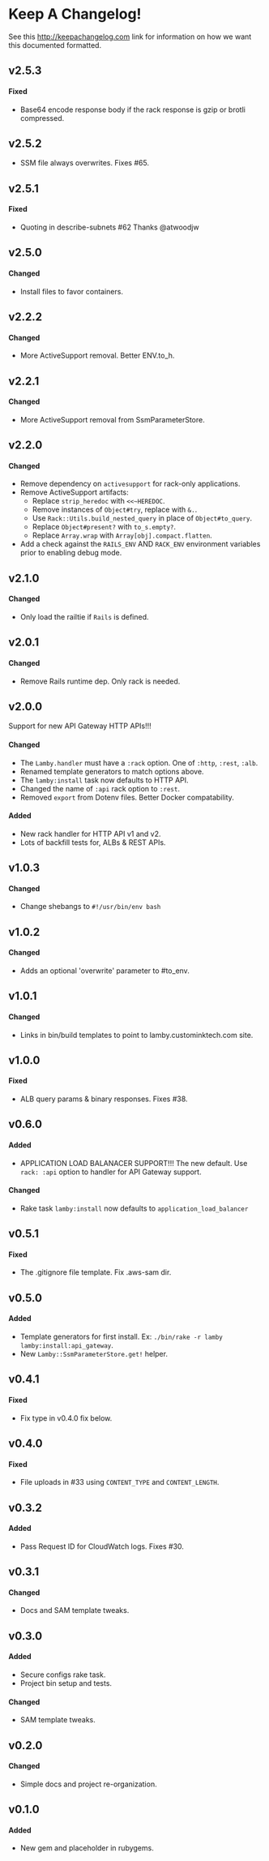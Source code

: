 <!-- -*- mode: markdown -*- -->
# Keep A Changelog!

See this http://keepachangelog.com link for information on how we want this documented formatted.

## v2.5.3

#### Fixed

* Base64 encode response body if the rack response is gzip or brotli compressed.

## v2.5.2

* SSM file always overwrites. Fixes #65.

## v2.5.1

#### Fixed

* Quoting in describe-subnets #62 Thanks @atwoodjw

## v2.5.0

#### Changed

* Install files to favor containers.

## v2.2.2

#### Changed

* More ActiveSupport removal. Better ENV.to_h.

## v2.2.1

#### Changed

* More ActiveSupport removal from SsmParameterStore.

## v2.2.0

#### Changed

* Remove dependency on `activesupport` for rack-only applications.
* Remove ActiveSupport artifacts:
  - Replace `strip_heredoc` with `<<~HEREDOC`.
  - Remove instances of `Object#try`, replace with `&.`.
  - Use `Rack::Utils.build_nested_query` in place of `Object#to_query`.
  - Replace `Object#present?` with `to_s.empty?`.
  - Replace `Array.wrap` with `Array[obj].compact.flatten`.
* Add a check against the `RAILS_ENV` AND `RACK_ENV` environment
  variables prior to enabling debug mode.

## v2.1.0

#### Changed

* Only load the railtie if `Rails` is defined.

## v2.0.1

#### Changed

* Remove Rails runtime dep. Only rack is needed.

## v2.0.0

Support for new API Gateway HTTP APIs!!!

#### Changed

* The `Lamby.handler` must have a `:rack` option. One of `:http`, `:rest`, `:alb`.
* Renamed template generators to match options above.
* The `lamby:install` task now defaults to HTTP API.
* Changed the name of `:api` rack option to `:rest`.
* Removed `export` from Dotenv files. Better Docker compatability.

#### Added

* New rack handler for HTTP API v1 and v2.
* Lots of backfill tests for, ALBs & REST APIs.


## v1.0.3

#### Changed

* Change shebangs to `#!/usr/bin/env bash`


## v1.0.2

#### Changed

* Adds an optional 'overwrite' parameter to #to_env.

## v1.0.1

#### Changed

* Links in bin/build templates to point to lamby.custominktech.com site.


## v1.0.0

#### Fixed

* ALB query params & binary responses. Fixes #38.


## v0.6.0

#### Added

* APPLICATION LOAD BALANACER SUPPORT!!! The new default. Use `rack: :api` option to handler for API Gateway support.

#### Changed

* Rake task `lamby:install` now defaults to `application_load_balancer`


## v0.5.1

#### Fixed

* The .gitignore file template. Fix .aws-sam dir.


## v0.5.0

#### Added

* Template generators for first install. Ex: `./bin/rake -r lamby lamby:install:api_gateway`.
* New `Lamby::SsmParameterStore.get!` helper.


## v0.4.1

#### Fixed

* Fix type in v0.4.0 fix below.


## v0.4.0

#### Fixed

* File uploads in #33 using `CONTENT_TYPE` and `CONTENT_LENGTH`.


## v0.3.2

#### Added

* Pass Request ID for CloudWatch logs. Fixes #30.


## v0.3.1

#### Changed

* Docs and SAM template tweaks.


## v0.3.0

#### Added

* Secure configs rake task.
* Project bin setup and tests.

#### Changed

* SAM template tweaks.


## v0.2.0

#### Changed

* Simple docs and project re-organization.


## v0.1.0

#### Added

* New gem and placeholder in rubygems.
